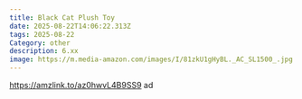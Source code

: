 ```yaml
---
title: Black Cat Plush Toy
date: 2025-08-22T14:06:22.313Z
tags: 2025-08-22
Category: other
description: 6.xx
image: https://m.media-amazon.com/images/I/81zkU1gHyBL._AC_SL1500_.jpg
---
```

https://amzlink.to/az0hwvL4B9SS9 ad